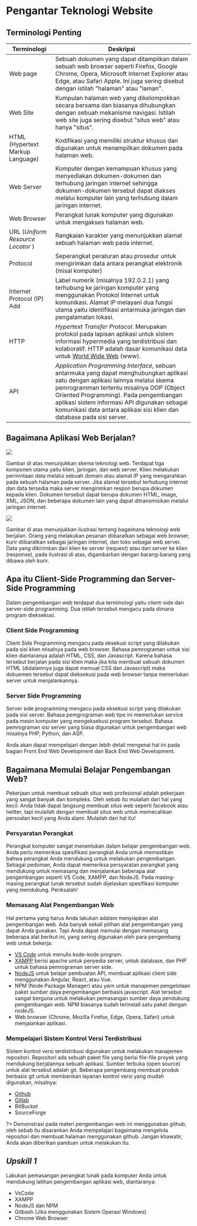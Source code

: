 # Pengantar Teknologi Website



## Terminologi Penting

| Terminologi                       | Deskripsi                                                    |
| --------------------------------- | ------------------------------------------------------------ |
| Web page                          | Sebuah dokumen yang dapat ditampilkan dalam sebuah web browser seperti Firefox, Google Chrome, Opera, Microsoft Internet Explorer atau Edge, atau Safari Apple. Ini juga sering disebut dengan istilah "halaman" atau "laman". |
| Web Site                          | Kumpulan halaman web yang dikelompokkan secara bersama dan biasanya dihubungkan dengan sebuah mekanisme navigasi. Istilah web site juga sering disebut "situs web" atau hanya "situs". |
| HTML (Hypertext Markup Language)  | Kodifikasi yang memiliki struktur khusus dan digunakan untuk menampilkan dokumen pada halaman web. |
| Web Server                        | Komputer dengan kemampuan khusus yang menyediakan dokumen-dokumen dan terhubung jaringan internet sehingga dokumen-dokumen tersebut dapat diakses melalui komputer lain yang terhubung dalam jaringan internet. |
| Web Browser                       | Perangkat lunak komputer yang digunakan untuk mengakses halaman web. |
| URL (*Uniform Resource Locator* ) | Rangkaian karakter yang menunjukkan alamat sebuah halaman web pada internet. |
| Protocol                          | Seperangkat peraturan atau prosedur untuk mengirimkan data antara perangkat elektronik (misal komputer) |
| Internet Protocol (IP) Add        | Label numerik (misalnya 192.0.2.1) yang terhubung ke jaringan komputer yang menggunakan Protokol Internet untuk komunikasi. Alamat IP melayani dua fungsi utama yaitu identifikasi antarmuka jaringan dan pengalamatan lokasi. |
| HTTP                              | *Hypertext Transfer Protocol*. Merupakan protokol pada lapisan aplikasi untuk sistem informasi hypermedia yang terdistribusi dan kolaboratif. HTTP adalah dasar komunikasi data untuk [World Wide Web](https://id.wikipedia.org/wiki/World_Wide_Web) (www). |
| API                               | *Application Programming Interface*, sebuan antarmuka yang dapat menghubungkan aplikasi satu dengan aplikasi lainnya melalui skema pemrogramman tertentu misalnya OOP (Object Oriented Programming). Pada pengembangan aplikasi sistem informasi API digunakan sebagai komunikasi data antara aplikasi sisi klien dan database pada sisi server. |

## Bagaimana Aplikasi Web Berjalan?

![](/tekweb/images/img_0_1.png)

Gambar di atas menunjukkan skema teknologi web. Terdapat tiga komponen utama yaitu klien, jaringan, dan web server. Klien melakukan permintaan data melalui sebuah domain atau alamat IP yang mengarahkan pada sebuah halaman pada server. Jika alamat tersebut terhubung internet dan data tersedia maka server mengirimkan respon berupa dokumen kepada klien. Dokumen tersebut dapat berupa dokumen HTML, image, XML, JSON, dan beberapa dokumen lain yang dapat ditransmisikan melalui jaringan internet.

 ![](/tekweb/images/img_0_2.png)



Gambar di atas menunjukkan ilustrasi tentang bagaimana teknologi web berjalan. Orang yang melakukan pesanan diibaratkan sebagai web browser, kurir diibaratkan sebagai jaringan internet, dan toko sebagai web server. Data yang dikirimkan dari klien ke server (request) atau dari server ke klien (response), pada ilustrasi di atas, digambarkan dengan barang-barang yang dibawa oleh kurir.

## Apa itu Client-Side Programming dan Server-Side Programming

Dalam pengembangan web terdapat dua terminologi yaitu client-side dan server-side programming. Dua istilah tersebut mengacu pada dimana program dieksekusi. 

### Client Side Programming

Client Side Programming mengacu pada eksekusi script yang dilakukan pada sisi klien misalnya pada web browser. Bahasa pemrograman untuk sisi klien diantaranya adalah HTML, CSS, dan Javascript. Karena bahasa tersebut berjalan pada sisi klien maka jika kita membuat sebuah dokumen HTML (didalamnya juga dapat memuat CSS dan Javascript) maka dokuemen tersebut dapat dieksekusi pada web browser tanpa memerlukan server untuk menjalankannya.

### Server Side Programming

Server side programming mengacu pada eksekusi script yang dilakukan pada sisi server. Bahasa pemgrograman web tipe ini memerlukan service pada mesin komputer yang mengeksekusi program tersebut. Bahasa pemrograman sisi server yang biasa digunakan untuk pengembangan web misalnya PHP, Python, dan ASP.

Anda akan dapat mempelajari dengan lebih detail mengenai hal ini pada bagian Front End Web Development dan Back End Web Development.



## Bagaimana Memulai Belajar Pengembangan Web?

Pekerjaan untuk membuat sebuah situs web profesional adalah pekerjaan yang sangat banyak dan kompleks. Oleh sebab itu mulailah dari hal yang kecil. Anda tidak dapat langsung membuat situs web seperti facebook atau twitter, tapi mulailah dengan membuat situs web untuk memecahkan persoalan kecil yang Anda alami. Mulailah dari hal itu!

### Persyaratan Perangkat

Perangkat komputer sangat menentukan dalam belajar pengembangan web. Anda perlu memeriksa spesifikasi perangkat Anda untuk memastikan bahwa perangkat Anda mendukung untuk melakukan pengembangan. Sebagai pedoman, Anda dapat memeriksa persyaratan perangkat yang mendukung untuk memasang dan menjalankan beberapa alat pengembangan seperti VS Code, XAMPP, dan NodeJS. Pada masing-masing perangkat lunak tersebut sudah dijelaskan spesifikasi komputer yang mendukung. Periksalah!

### Memasang Alat Pengembangan Web

Hal pertama yang harus Anda lakukan adalam menyiapkan alat pengembangan web. Ada banyak sekali pilihan alat pengembangan yang dapat Anda gunakan. Tapi Anda dapat memulai dengan memasang beberapa alat berikut ini, yang sering digunakan oleh para pengembang web untuk bekerja:

- [VS Code](https://code.visualstudio.com/download) untuk menulis kode-kode program.
- [XAMPP](https://www.apachefriends.org/download.html) berisi apache untuk penyedia server, untuk database, dan PHP untuk bahasa pemrograman server side.
- [NodeJS](https://nodejs.org/en/) untuk belajar pembuatan API, membuat aplikasi client side menggunakan Angular, React, atau Vue.
- NPM (Node Package Manager) atau yarn untuk manajemen pengelolaan paket sumber daya pengembangan berbasis javascript. Alat tersebut sangat berguna untuk melakukan pemasangan sumber daya pendukung pengembangan web. NPM biasanya sudah terinstall satu paket dengan nodeJS.
- Web browser (Chrome, Mozilla Firefox, Edge, Opera, Safari) untuk menjalankan aplikasi.

### Mempelajari Sistem Kontrol Versi Terdistribusi

Sistem kontrol versi terdistribusi digunakan untuk melakukan manajemen repositori. Repositori ada sebuah paket file yang berisi file-file proyek yang mendukung berjalannya sebuah aplikasi. Sumber terbuka (open source) untuk alat tersebut adalah git. Beberapa pengembang membuat produk berbasis git untuk memberikan layanan kontrol versi yang mudah digunakan, misalnya:

- [Github](https://github.com)
- [Gitlab](https://gitlab.com)
- BitBucket
- SourceForge

?> Demonstrasi pada materi pengembangan web ini menggunakan github, oleh sebab itu disarankan Anda mempelajari bagaimana mengelola repositori dan membuat halaman menggunakan github. Jangan khawatir, Anda akan diberikan panduan untuk melakukan itu.

## *Upskill 1*

Lakukan pemasangan perangkat lunak pada komputer Anda untuk mendukung latihan pengembangan aplikasi web, diantaranya:
- VsCode
- XAMPP
- NodeJS dan NPM
- Gitbash (Jika menggunakan Sistem Operasi Windows)
- Chrome Web Browser
